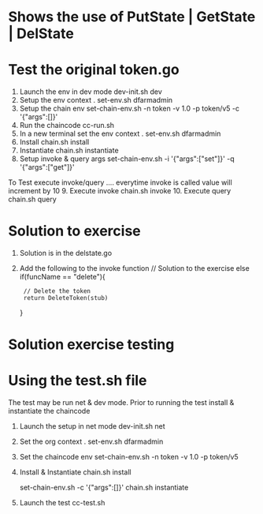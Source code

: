 # Shows the use of PutState | GetState | DelState

# Test the original token.go 
1. Launch the env in dev mode       dev-init.sh dev
2. Setup the env context            .  set-env.sh dfarmadmin
3. Setup the chain env              set-chain-env.sh  -n token -v 1.0 -p token/v5  -c '{"args":[]}' 
4. Run the chaincode                cc-run.sh
5. In a new terminal set the env context     .  set-env.sh dfarmadmin
6. Install                          chain.sh install
7. Instantiate                      chain.sh instantiate
8. Setup invoke & query args        set-chain-env.sh   -i   '{"args":["set"]}' -q   '{"args":["get"]}' 

To Test execute invoke/query .... everytime invoke is called value will increment by 10
9. Execute invoke                   chain.sh  invoke
10. Execute query                   chain.sh  query


Solution to exercise
====================
1. Solution is in the delstate.go
2. Add the following to the invoke function
	// Solution to the exercise
	   else if(funcName == "delete"){


		// Delete the token
		return DeleteToken(stub)
	}  

Solution exercise testing
=========================
# Using the test.sh file
The test may be run net & dev mode. 
Prior to running the test install & instantiate the chaincode
1. Launch the setup in net mode
   dev-init.sh net

2. Set the org context
   . set-env.sh dfarmadmin

3. Set the chaincode env
   set-chain-env.sh -n token -v 1.0 -p token/v5

4. Install & Instantiate
   chain.sh  install

   set-chain-env.sh  -c  '{"args":[]}'
   chain.sh  instantiate

5. Launch the test
   cc-test.sh


